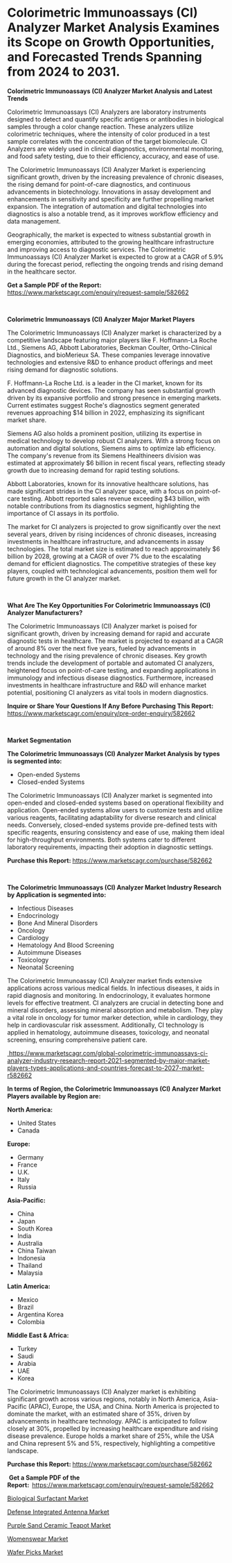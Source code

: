 <p><h1>Colorimetric Immunoassays (CI) Analyzer Market Analysis Examines its Scope on Growth Opportunities, and Forecasted Trends Spanning from 2024 to 2031.</h1></p><p><strong>Colorimetric Immunoassays (CI) Analyzer Market Analysis and Latest Trends</strong></p>
<p><p>Colorimetric Immunoassays (CI) Analyzers are laboratory instruments designed to detect and quantify specific antigens or antibodies in biological samples through a color change reaction. These analyzers utilize colorimetric techniques, where the intensity of color produced in a test sample correlates with the concentration of the target biomolecule. CI Analyzers are widely used in clinical diagnostics, environmental monitoring, and food safety testing, due to their efficiency, accuracy, and ease of use.</p><p>The Colorimetric Immunoassays (CI) Analyzer Market is experiencing significant growth, driven by the increasing prevalence of chronic diseases, the rising demand for point-of-care diagnostics, and continuous advancements in biotechnology. Innovations in assay development and enhancements in sensitivity and specificity are further propelling market expansion. The integration of automation and digital technologies into diagnostics is also a notable trend, as it improves workflow efficiency and data management.</p><p>Geographically, the market is expected to witness substantial growth in emerging economies, attributed to the growing healthcare infrastructure and improving access to diagnostic services. The Colorimetric Immunoassays (CI) Analyzer Market is expected to grow at a CAGR of 5.9% during the forecast period, reflecting the ongoing trends and rising demand in the healthcare sector.</p></p>
<p><strong>Get a Sample PDF of the Report:&nbsp;</strong> <a href="https://www.marketscagr.com/enquiry/request-sample/582662?utm_campaign=1349&utm_medium=2&utm_source=Github&utm_content=ia&utm_term=27092024&utm_id=colorimetric-immunoassays-ci-analyzer">https://www.marketscagr.com/enquiry/request-sample/582662</a></p>
<p>&nbsp;</p>
<p><strong>Colorimetric Immunoassays (CI) Analyzer Major Market Players</strong></p>
<p><p>The Colorimetric Immunoassays (CI) Analyzer market is characterized by a competitive landscape featuring major players like F. Hoffmann-La Roche Ltd., Siemens AG, Abbott Laboratories, Beckman Coulter, Ortho-Clinical Diagnostics, and bioMerieux SA. These companies leverage innovative technologies and extensive R&D to enhance product offerings and meet rising demand for diagnostic solutions.</p><p>F. Hoffmann-La Roche Ltd. is a leader in the CI market, known for its advanced diagnostic devices. The company has seen substantial growth driven by its expansive portfolio and strong presence in emerging markets. Current estimates suggest Roche's diagnostics segment generated revenues approaching $14 billion in 2022, emphasizing its significant market share.</p><p>Siemens AG also holds a prominent position, utilizing its expertise in medical technology to develop robust CI analyzers. With a strong focus on automation and digital solutions, Siemens aims to optimize lab efficiency. The company's revenue from its Siemens Healthineers division was estimated at approximately $6 billion in recent fiscal years, reflecting steady growth due to increasing demand for rapid testing solutions.</p><p>Abbott Laboratories, known for its innovative healthcare solutions, has made significant strides in the CI analyzer space, with a focus on point-of-care testing. Abbott reported sales revenue exceeding $43 billion, with notable contributions from its diagnostics segment, highlighting the importance of CI assays in its portfolio.</p><p>The market for CI analyzers is projected to grow significantly over the next several years, driven by rising incidences of chronic diseases, increasing investments in healthcare infrastructure, and advancements in assay technologies. The total market size is estimated to reach approximately $6 billion by 2028, growing at a CAGR of over 7% due to the escalating demand for efficient diagnostics. The competitive strategies of these key players, coupled with technological advancements, position them well for future growth in the CI analyzer market.</p></p>
<p>&nbsp;</p>
<p><strong>What Are The Key Opportunities For Colorimetric Immunoassays (CI) Analyzer Manufacturers?</strong></p>
<p><p>The Colorimetric Immunoassays (CI) Analyzer market is poised for significant growth, driven by increasing demand for rapid and accurate diagnostic tests in healthcare. The market is projected to expand at a CAGR of around 8% over the next five years, fueled by advancements in technology and the rising prevalence of chronic diseases. Key growth trends include the development of portable and automated CI analyzers, heightened focus on point-of-care testing, and expanding applications in immunology and infectious disease diagnostics. Furthermore, increased investments in healthcare infrastructure and R&D will enhance market potential, positioning CI analyzers as vital tools in modern diagnostics.</p></p>
<p><strong>Inquire or Share Your Questions If Any Before Purchasing This Report:</strong> <a href="https://www.marketscagr.com/enquiry/pre-order-enquiry/582662?utm_campaign=1349&utm_medium=2&utm_source=Github&utm_content=ia&utm_term=27092024&utm_id=colorimetric-immunoassays-ci-analyzer">https://www.marketscagr.com/enquiry/pre-order-enquiry/582662</a></p>
<p>&nbsp;</p>
<p><strong>Market Segmentation</strong></p>
<p><strong>The Colorimetric Immunoassays (CI) Analyzer Market Analysis by types is segmented into:</strong></p>
<p><ul><li>Open-ended Systems</li><li>Closed-ended Systems</li></ul></p>
<p><p>The Colorimetric Immunoassays (CI) Analyzer market is segmented into open-ended and closed-ended systems based on operational flexibility and application. Open-ended systems allow users to customize tests and utilize various reagents, facilitating adaptability for diverse research and clinical needs. Conversely, closed-ended systems provide pre-defined tests with specific reagents, ensuring consistency and ease of use, making them ideal for high-throughput environments. Both systems cater to different laboratory requirements, impacting their adoption in diagnostic settings.</p></p>
<p><strong>Purchase this Report:&nbsp;</strong><a href="https://www.marketscagr.com/purchase/582662?utm_campaign=1349&utm_medium=2&utm_source=Github&utm_content=ia&utm_term=27092024&utm_id=colorimetric-immunoassays-ci-analyzer">https://www.marketscagr.com/purchase/582662</a></p>
<p>&nbsp;</p>
<p><strong>The Colorimetric Immunoassays (CI) Analyzer Market Industry Research by Application is segmented into:</strong></p>
<p><ul><li>Infectious Diseases</li><li>Endocrinology</li><li>Bone And Mineral Disorders</li><li>Oncology</li><li>Cardiology</li><li>Hematology And Blood Screening</li><li>Autoimmune Diseases</li><li>Toxicology</li><li>Neonatal Screening</li></ul></p>
<p><p>The Colorimetric Immunoassay (CI) Analyzer market finds extensive applications across various medical fields. In infectious diseases, it aids in rapid diagnosis and monitoring. In endocrinology, it evaluates hormone levels for effective treatment. CI analyzers are crucial in detecting bone and mineral disorders, assessing mineral absorption and metabolism. They play a vital role in oncology for tumor marker detection, while in cardiology, they help in cardiovascular risk assessment. Additionally, CI technology is applied in hematology, autoimmune diseases, toxicology, and neonatal screening, ensuring comprehensive patient care.</p></p>
<p><a href="https://www.marketscagr.com/global-colorimetric-immunoassays-ci-analyzer-industry-research-report-2021-segmented-by-major-market-players-types-applications-and-countries-forecast-to-2027-market-r582662?utm_campaign=1349&utm_medium=2&utm_source=Github&utm_content=ia&utm_term=27092024&utm_id=colorimetric-immunoassays-ci-analyzer">&nbsp;https://www.marketscagr.com/global-colorimetric-immunoassays-ci-analyzer-industry-research-report-2021-segmented-by-major-market-players-types-applications-and-countries-forecast-to-2027-market-r582662</a></p>
<p><strong>In terms of Region, the Colorimetric Immunoassays (CI) Analyzer Market Players available by Region are:</strong></p>
<p>
    <p> <strong> North America: </strong>
        <ul>
            <li>United States</li>
            <li>Canada</li>
        </ul>
        </p> 
    <p> <strong> Europe: </strong>
        <ul>
            <li>Germany</li>
            <li>France</li>
            <li>U.K.</li>
            <li>Italy</li>
            <li>Russia</li>
        </ul>
        </p> 
    <p> <strong> Asia-Pacific: </strong>
        <ul>
            <li>China</li>
            <li>Japan</li>
            <li>South Korea</li>
            <li>India</li>
            <li>Australia</li>
            <li>China Taiwan</li>
            <li>Indonesia</li>
            <li>Thailand</li>
            <li>Malaysia</li>
        </ul>
        </p> 
    <p> <strong> Latin America: </strong>
        <ul>
            <li>Mexico</li>
            <li>Brazil</li>
            <li>Argentina Korea</li>
            <li>Colombia</li>
        </ul>
        </p> 
    <p> <strong> Middle East & Africa: </strong>
        <ul>
            <li>Turkey</li>
            <li>Saudi</li>
            <li>Arabia</li>
            <li>UAE</li>
            <li>Korea</li>
        </ul>
    </p>
    </p>
<p><p>The Colorimetric Immunoassays (CI) Analyzer market is exhibiting significant growth across various regions, notably in North America, Asia-Pacific (APAC), Europe, the USA, and China. North America is projected to dominate the market, with an estimated share of 35%, driven by advancements in healthcare technology. APAC is anticipated to follow closely at 30%, propelled by increasing healthcare expenditure and rising disease prevalence. Europe holds a market share of 25%, while the USA and China represent 5% and 5%, respectively, highlighting a competitive landscape.</p></p>
<p><strong>Purchase this Report: </strong><a href="https://www.marketscagr.com/purchase/582662?utm_campaign=1349&utm_medium=2&utm_source=Github&utm_content=ia&utm_term=27092024&utm_id=colorimetric-immunoassays-ci-analyzer">https://www.marketscagr.com/purchase/582662</a></p>
<p>&nbsp;<strong>Get a Sample PDF of the Report:&nbsp;&nbsp;</strong><a href="https://www.marketscagr.com/enquiry/request-sample/582662?utm_campaign=1349&utm_medium=2&utm_source=Github&utm_content=ia&utm_term=27092024&utm_id=colorimetric-immunoassays-ci-analyzer">https://www.marketscagr.com/enquiry/request-sample/582662</a></p>
<p><strong></strong></p>
<p><p><a href="https://www.linkedin.com/pulse/biological-surfactant-market-global-regional-analysis-focus-pn6pf?utm_campaign=1349&utm_medium=2&utm_source=Github&utm_content=ia&utm_term=27092024&utm_id=colorimetric-immunoassays-ci-analyzer">Biological Surfactant Market</a></p><p><a href="https://www.linkedin.com/pulse/defense-integrated-antenna-market-size-growing-cagr-83-report-zgblf?utm_campaign=1349&utm_medium=2&utm_source=Github&utm_content=ia&utm_term=27092024&utm_id=colorimetric-immunoassays-ci-analyzer">Defense Integrated Antenna Market</a></p><p><a href="https://issuu.com/reportprime-2/docs/purple-sand-ceramic-teapot-market-s_2ee73bbd2df84b?utm_campaign=1349&utm_medium=2&utm_source=Github&utm_content=ia&utm_term=27092024&utm_id=colorimetric-immunoassays-ci-analyzer">Purple Sand Ceramic Teapot Market</a></p><p><a href="https://issuu.com/reportprime-2/docs/womenswear-market-size-2030.pptx_f36eedf4e71fa9?utm_campaign=1349&utm_medium=2&utm_source=Github&utm_content=ia&utm_term=27092024&utm_id=colorimetric-immunoassays-ci-analyzer">Womenswear Market</a></p><p><a href="https://www.linkedin.com/pulse/wafer-picks-market-size-segmentation-trends-growth-analysis-forecast-rsvnf?utm_campaign=1349&utm_medium=2&utm_source=Github&utm_content=ia&utm_term=27092024&utm_id=colorimetric-immunoassays-ci-analyzer">Wafer Picks Market</a></p></p>